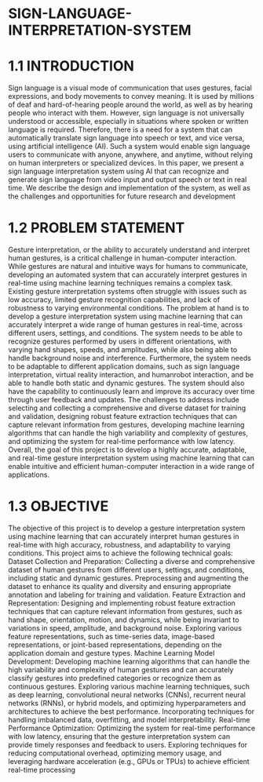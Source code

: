 # SIGN-LANGUAGE-INTERPRETATION-SYSTEM

# 1.1 INTRODUCTION
Sign language is a visual mode of communication that uses gestures, facial expressions, and body
movements to convey meaning. It is used by millions of deaf and hard-of-hearing people around the
world, as well as by hearing people who interact with them. However, sign language is not
universally understood or accessible, especially in situations where spoken or written language is
required. Therefore, there is a need for a system that can automatically translate sign language into
speech or text, and vice versa, using artificial intelligence (AI). Such a system would enable sign
language users to communicate with anyone, anywhere, and anytime, without relying on human
interpreters or specialized devices. In this paper, we present a sign language interpretation system
using AI that can recognize and generate sign language from video input and output speech or text
in real time. We describe the design and implementation of the system, as well as the challenges and
opportunities for future research and development

# 1.2 PROBLEM STATEMENT
Gesture interpretation, or the ability to accurately understand and interpret human gestures, is a
critical challenge in human-computer interaction. While gestures are natural and intuitive ways for
humans to communicate, developing an automated system that can accurately interpret gestures in
real-time using machine learning techniques remains a complex task. Existing gesture interpretation
systems often struggle with issues such as low accuracy, limited gesture recognition capabilities, and
lack of robustness to varying environmental conditions.
The problem at hand is to develop a gesture interpretation system using machine learning that can
accurately interpret a wide range of human gestures in real-time, across different users, settings, and
conditions. The system needs to be able to recognize gestures performed by users in different
orientations, with varying hand shapes, speeds, and amplitudes, while also being able to handle
background noise and interference. Furthermore, the system needs to be adaptable to different
application domains, such as sign language interpretation, virtual reality interaction, and humanrobot interaction, and be able to handle both static and dynamic gestures. The system should also
have the capability to continuously learn and improve its accuracy over time through user feedback
and updates. The challenges to address include selecting and collecting a comprehensive and diverse
dataset for training and validation, designing robust feature extraction techniques that can capture
relevant information from gestures, developing machine learning algorithms that can handle the high
variability and complexity of gestures, and optimizing the system for real-time performance with
low latency.
Overall, the goal of this project is to develop a highly accurate, adaptable, and real-time gesture
interpretation system using machine learning that can enable intuitive and efficient human-computer
interaction in a wide range of applications.

# 1.3 OBJECTIVE
The objective of this project is to develop a gesture interpretation system using machine learning
that can accurately interpret human gestures in real-time with high accuracy, robustness, and
adaptability to varying conditions. This project aims to achieve the following technical goals:
Dataset Collection and Preparation: Collecting a diverse and comprehensive dataset of human
gestures from different users, settings, and conditions, including static and dynamic gestures.
Preprocessing and augmenting the dataset to enhance its quality and diversity and ensuring
appropriate annotation and labeling for training and validation.
Feature Extraction and Representation: Designing and implementing robust feature extraction
techniques that can capture relevant information from gestures, such as hand shape, orientation,
motion, and dynamics, while being invariant to variations in speed, amplitude, and background
noise. Exploring various feature representations, such as time-series data, image-based
representations, or joint-based representations, depending on the application domain and gesture
types.
Machine Learning Model Development: Developing machine learning algorithms that can
handle the high variability and complexity of human gestures and can accurately classify
gestures into predefined categories or recognize them as continuous gestures. Exploring various
machine learning techniques, such as deep learning, convolutional neural networks (CNNs),
recurrent neural networks (RNNs), or hybrid models, and optimizing hyperparameters and
architectures to achieve the best performance. Incorporating techniques for handling imbalanced
data, overfitting, and model interpretability.
Real-time Performance Optimization: Optimizing the system for real-time performance with
low latency, ensuring that the gesture interpretation system can provide timely responses and
feedback to users. Exploring techniques for reducing computational overhead, optimizing
memory usage, and leveraging hardware acceleration (e.g., GPUs or TPUs) to achieve efficient
real-time processing
